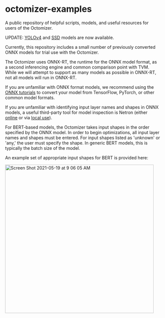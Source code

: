 # octomizer-examples

A public repository of helpful scripts, models, and useful resources for users of the Octomizer.

UPDATE: [YOLOv4](https://github.com/onnx/models/raw/master/vision/object_detection_segmentation/yolov4/model/yolov4.tar.gz) and [SSD](https://github.com/onnx/models/raw/master/vision/object_detection_segmentation/ssd/model/ssd-10.tar.gz) models are now available.

Currently, this repository includes a small number of previously converted ONNX models for trial use with the Octomizer.

The Octomizer uses ONNX-RT, the runtime for the ONNX model format, as a second inferencing engine and common comparison point with TVM.  While we will attempt to support as many models as possible in ONNX-RT, not all models will run in ONNX-RT.

If you are unfamiliar with ONNX format models, we recommend using the [ONNX tutorials](https://github.com/onnx/tutorials#converting-to-onnx-format) to convert your model from TensorFlow, PyTorch, or other common model formats.

If you are unfamiliar with identifying input layer names and shapes in ONNX models, a useful third-party tool for model inspection is Netron (either [online](https://netron.app/) or via [local use](https://github.com/lutzroeder/netron)).

For BERT-based models, the Octomizer takes input shapes in the order specified by the ONNX model.  In order to begin optimizations, all input layer names and shapes must be entered.  For input shapes listed as 'unknown' or 'any,' the user must specify the shape.  In generic BERT models, this is typically the batch size of the model.  


An example set of appropriate input shapes for BERT is provided here:


<img width="482" alt="Screen Shot 2021-05-19 at 9 06 05 AM" src="https://user-images.githubusercontent.com/59585799/118846317-72b9c000-b881-11eb-8fe8-f2193e229645.png">
